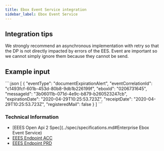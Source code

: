 ```yaml
---
title: Ebox Event Service integration
sidebar_label: Ebox Event Service
---
```



## Integration tips

We strongly recommend an asynchronous implementation with retry so that the DP  is not directly impacted by errors of the EES. Event are important so we cannot simply ignore them because they cannot be send.

## Example input

´´´:json
[
    {
      "eventType": "documentExpirationAlert",
      "eventCorrelationId": "c1493fcf-601b-453d-80b8-9db1b226199f",
      "eboxId": "0206731645",
      "messageId": "3b06011b-071d-4e9c-b879-b260523247cb",
      "expirationDate": "2020-04-29T10:25:53.723Z",
      "receiptDate": "2020-04-29T10:25:53.723Z",
      "registeredMail": false
    }
  ]
´´´

### Technical Information

- [EEES Open Api 2 Spec](../spec/specifications.md#Enterprise Ebox Event Service)
- [EEES Endpoint ACC](https://public.int.fedservices.be/EventServices/Ebox/enterprise/document/events)
- [EEES Endpoint PRD](https://public.fedservices.be/EventServices/Ebox/enterprise/document/events)